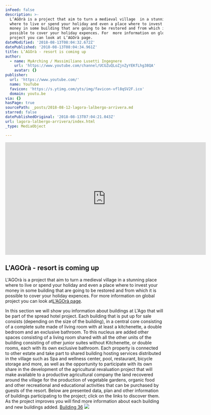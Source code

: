 ```yaml
---
inFeed: false
description: >-
  L’AGOrà is a project that aim to turn a medieval village  in a stunning place
  where to live or spend your holiday and even a place where to invest your
  money in some building that are going to be restored and from which it is
  possible to cover your holiday expences. For  more information on global
  project you can look at L’AGOrà page.
dateModified: '2018-08-13T08:04:32.672Z'
datePublished: '2018-08-13T08:04:34.961Z'
title: L’AGOrà - resort is coming up
author:
  - name: MyArching / Massimiliano Lusetti Ingegnere
    url: 'https://www.youtube.com/channel/UCGZuQLoZjnZyYEKfLhg38QA'
    avatar: {}
publisher:
  url: 'https://www.youtube.com/'
  name: YouTube
  favicon: 'https://s.ytimg.com/yts/img/favicon-vfl8qSV2F.ico'
  domain: youtu.be
via: {}
hasPage: true
sourcePath: _posts/2018-08-12-lagora-lalbergo-arrivera.md
starred: false
datePublishedOriginal: '2018-08-13T07:04:21.043Z'
url: lagora-lalbergo-arrivera/index.html
_type: MediaObject

---
```

<iframe src="https://cdn.embedly.com/widgets/media.html?src=https%3A%2F%2Fwww.youtube.com%2Fembed%2FYy0SMNzpilo%3Ffeature%3Doembed&amp;url=http%3A%2F%2Fwww.youtube.com%2Fwatch%3Fv%3DYy0SMNzpilo&amp;image=https%3A%2F%2Fi.ytimg.com%2Fvi%2FYy0SMNzpilo%2Fhqdefault.jpg&amp;key=a715cf41cc93453ca338d350cd26f87b&amp;type=text%2Fhtml&amp;schema=youtube" width="640" height="360" scrolling="no" frameborder="0" allowfullscreen="true" style=""></iframe>

## L'AGOrà - resort is coming up

L'AGOrà is a project that aim to turn a medieval village in a stunning place where to live or spend your holiday and even a place where to invest your money in some building that are going to be restored and from which it is possible to cover your holiday expences. For more information on global project you can look at[L'AGOrà page][0].

In this section we will show you information about buildings at L'Ago that will be part of the spread hotel project. Each building that is put up for sale consists (depending on the size of the building), in a central core consisting of a complete suite made of living room with at least a kitchenette, a double bedroom and an exclusive bathroom. To this nucleus are added other spaces consisting of a living room shared with all the other units of the building consisting of other junior suites without Kitchenette, or double rooms, each with its own exclusive bathroom. Each property is connected to other estate and take part to shared building hosting services distributed in the village such as Spa and wellness center, pool, restaurant, bicycle storage and more, as well as the opportunity to participate with its own share in the development of the agricultural revaluation project that will make available to a productive agricultural company the land recovered around the village for the production of vegetable gardens, organic food and other recreational and educational activities that can be purchased by guests of the resort. Below are presented data, plan and other information of buildings participating to the project; click on the links to discover them. As the project improves you will find more information about each building and new buildings added.
[Building 36][1]
![](https://the-grid-user-content.s3-us-west-2.amazonaws.com/94965086-086b-4794-b6c7-72d2266b94c4.png)

[0]: http://investitori.lago.property/ "L'AGOrà"
[1]: http://ita.myarching.link/lagora-edificio-36